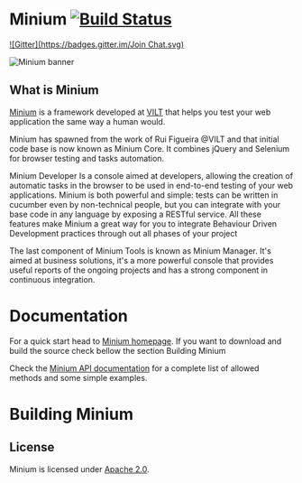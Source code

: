 Minium [![Build Status](https://travis-ci.org/viltgroup/minium.png)](https://travis-ci.org/viltgroup/minium)
======
[![Gitter](https://badges.gitter.im/Join Chat.svg)](https://gitter.im/viltgroup/minium?utm_source=badge&utm_medium=badge&utm_campaign=pr-badge&utm_content=badge)

![Minium banner](http://viltgroup.github.io/minium/images/banner_minium.png)

What is Minium 
--------------

[Minium](http://minium.vilt.io/) is a framework developed at [VILT](http://vilt-group.com) that helps you test your web application the same way a human would.

Minium has spawned from the work of Rui Figueira @VILT and that initial code base is now known as Minium Core. It combines jQuery and Selenium for browser testing and tasks automation.

Minium Developer Is a console aimed at developers, allowing the creation of automatic tasks in the browser to be used in end-to-end testing of your web applications. 
Minium is both powerful and simple: tests can be written in cucumber even by non-technical people, but you can integrate with your base code in any language by exposing a RESTful service. 
All these features make Minium a great way for you to integrate Behaviour Driven Development practices through out all phases of your project

The last component of Minium Tools is known as Minium Manager. It's aimed at business solutions, it's a more powerful console that provides useful reports of the ongoing projects and has a strong component in continuous integration.

Documentation
=============

For a quick start head to [Minium homepage](http://minium.vilt.io/#start). If you want to download and build the source check bellow the section Building Minium

Check the [Minium API documentation](http://minium.vilt.io/docs/) for a complete list of allowed methods and some simple examples.


Building Minium
============


License
-------

Minium is licensed under [Apache 2.0](http://www.apache.org/licenses/LICENSE-2.0.html).